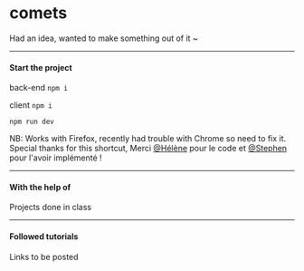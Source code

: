 # comets

Had an idea, wanted to make something out of it ~

***

#### Start the project

back-end
`npm i`

client
`npm i`

`npm run dev`

NB: Works with Firefox, recently had trouble with Chrome so need to fix it.
Special thanks for this shortcut,
Merci [@Hélène](https://github.com/lnj-picard) pour le code et [@Stephen](https://github.com/SC-74) pour l'avoir implémenté !

***

#### With the help of

Projects done in class

***

#### Followed tutorials

Links to be posted
